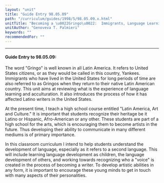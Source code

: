 ```yaml
---
layout: "unit"
title: "Guide Entry 98.05.09"
path: "/curriculum/guides/1998/5/98.05.09.x.html"
unitTitle: "Becoming a \u0022Gringo\u0022:  Immigrants, Language Learning and Acculturation"
unitAuthor: "Genoveva T. Palmieri"
keywords: ""
recommendedFor: ""
---
```

<body>
<hr/>
 <h4>
  Guide Entry to 98.05.09:
 </h4>
 The word "Gringo" is well known in all Latin America.  It refers to United States citizens, or as they would be called in this country, Yankees.  Immigrants who have lived in the United States for long periods of time are also referred to as Gringos when they return to their native Latin American country.  This unit aims at reviewing what is the experience of language learning and acculturation.  It also introduces the process of how it has affected Latino writers in the United States.
 <p>
  At the present time, I teach a high school course entitled "Latin America, Art and Culture."  It is important that students recognize their heritage be it Latino or Hispanic, Afro-American or any other.  These students are part of a high school for the arts, which is encouraging them to become artists in the future.  Thus developing their ability to communicate in many different mediums is of primary importance.
 </p>
 <p>
  In this classroom curriculum I intend to help students understand the development of language, especially as it refers to a second language.  This will include learning language development as children, the language development of others, and working towards recognizing who a "voice" is created in the process of becoming a writer.  To develop artistic abilities in any form, it is important to encourage these young minds to get in touch with many aspects of their personalities.
 </p>

</body>